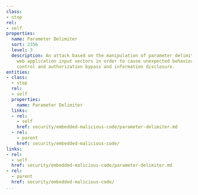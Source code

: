```yaml
---
class:
- stop
rel:
- self
properties:
  name: Parameter Delimiter
  sort: 2356
  level: 3
  description: An attack based on the manipulation of parameter delimiters used by
    web application input vectors in order to cause unexpected behaviors like access
    control and authorization bypass and information disclosure.
entities:
- class:
  - stop
  rel:
  - self
  properties:
    name: Parameter Delimiter
  links:
  - rel:
    - self
    href: security/embedded-malicious-code/parameter-delimiter.md
  - rel:
    - parent
    href: security/embedded-malicious-code/
links:
- rel:
  - self
  href: security/embedded-malicious-code/parameter-delimiter.md
- rel:
  - parent
  href: security/embedded-malicious-code/
...
```

